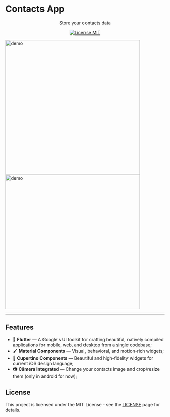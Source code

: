# Contacts App
</h1>

<p align="center">Store your contacts data</p>

<p align="center">
  <a href="https://opensource.org/licenses/MIT">
    <img src="https://img.shields.io/badge/License-MIT-blue.svg" alt="License MIT">
  </a>
</p>

<div>
  <img src="https://user-images.githubusercontent.com/31806810/88971283-1d78d780-d28a-11ea-8ea1-ada49ca5c489.png" alt="demo" height="425">
  <img src="https://user-images.githubusercontent.com/31806810/88971349-341f2e80-d28a-11ea-8f73-59e1586c9804.png" alt="demo" height="425">
</div>

<hr />

## Features

- 📱 **Flutter** — A Google's UI toolkit for crafting beautiful, natively compiled applications for mobile, web, and desktop from a single codebase;
- 🖌️ **Material Components** — Visual, behavioral, and motion-rich widgets;
- 🍎 **Cupertino Components** — Beautiful and high-fidelity widgets for current iOS design language;
- 📷 **Câmera Integrated** — Change your contacts image and crop/resize them (only in android for now);

## License

This project is licensed under the MIT License - see the [LICENSE](https://opensource.org/licenses/MIT) page for details.
